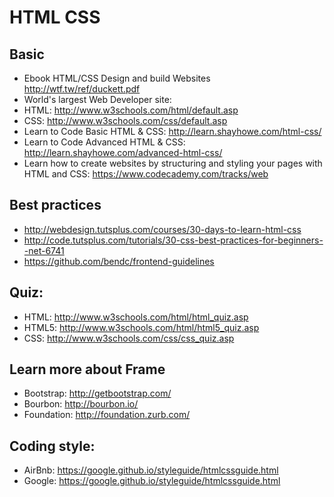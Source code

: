 # HTML CSS

## Basic
 - Ebook HTML/CSS Design and build Websites http://wtf.tw/ref/duckett.pdf
 - World's largest Web Developer site:
  - HTML: http://www.w3schools.com/html/default.asp
  - CSS: http://www.w3schools.com/css/default.asp
 - Learn to Code Basic HTML & CSS: http://learn.shayhowe.com/html-css/
 - Learn to Code Advanced HTML & CSS: http://learn.shayhowe.com/advanced-html-css/
 - Learn how to create websites by structuring and styling your pages with HTML and CSS: https://www.codecademy.com/tracks/web

## Best practices
 - http://webdesign.tutsplus.com/courses/30-days-to-learn-html-css
 - http://code.tutsplus.com/tutorials/30-css-best-practices-for-beginners--net-6741
 - https://github.com/bendc/frontend-guidelines

## Quiz:
 - HTML: http://www.w3schools.com/html/html_quiz.asp
 - HTML5: http://www.w3schools.com/html/html5_quiz.asp
 - CSS: http://www.w3schools.com/css/css_quiz.asp

## Learn more about Frame
 - Bootstrap: http://getbootstrap.com/
 - Bourbon: http://bourbon.io/
 - Foundation: http://foundation.zurb.com/
## Coding style:
 - AirBnb: https://google.github.io/styleguide/htmlcssguide.html
 - Google: https://google.github.io/styleguide/htmlcssguide.html
